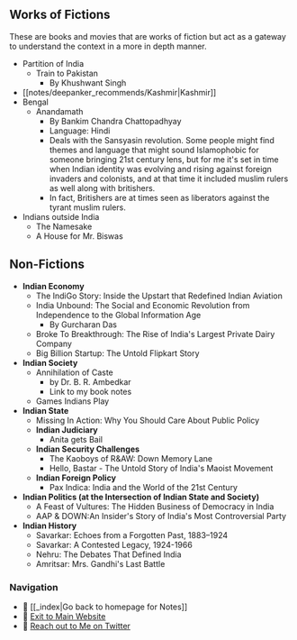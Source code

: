 ## Works of Fictions
These are books and movies that are works of fiction but act as a gateway to understand the context in a more in depth manner.
- Partition of India
	- Train to Pakistan
		- By Khushwant Singh
- [[notes/deepanker_recommends/Kashmir|Kashmir]]
- Bengal
	- Anandamath
		- By Bankim Chandra Chattopadhyay
		- Language: Hindi
		- Deals with the Sansyasin revolution. Some people might find themes and language that might sound Islamophobic for someone bringing 21st century lens, but for me it's set in time when Indian identity was evolving and rising against foreign invaders and colonists, and at that time it included muslim rulers as well along with britishers. 
		- In fact, Britishers are at times seen as liberators against the tyrant muslim rulers.
- Indians outside India
	- The Namesake
	- A House for Mr. Biswas


## Non-Fictions
- **Indian Economy**
	- The IndiGo Story: Inside the Upstart that Redefined Indian Aviation
	- India Unbound: The Social and Economic Revolution from Independence to the Global Information Age
		- By Gurcharan Das
	- Broke To Breakthrough: The Rise of India's Largest Private Dairy Company
	- Big Billion Startup: The Untold Flipkart Story
- **Indian Society**
	- Annihilation of Caste
		- by Dr. B. R. Ambedkar
		- Link to my book notes
	- Games Indians Play
- **Indian State**
	- Missing In Action: Why You Should Care About Public Policy
	- **Indian Judiciary**
		- Anita gets Bail
	- **Indian Security Challenges**
		- The Kaoboys of R&AW: Down Memory Lane
		- Hello, Bastar - The Untold Story of India's Maoist Movement
	- **Indian Foreign Policy**
		- Pax Indica: India and the World of the 21st Century
- **Indian Politics (at the Intersection of Indian State and Society)**
	- A Feast of Vultures: The Hidden Business of Democracy in India
	- AAP & DOWN:An Insider's Story of India's Most Controversial Party
- **Indian History**
	- Savarkar: Echoes from a Forgotten Past, 1883–1924
	- Savarkar: A Contested Legacy, 1924-1966
	- Nehru: The Debates That Defined India
	- Amritsar: Mrs. Gandhi's Last Battle




### Navigation
- 🚧 [[_index|Go back to homepage for Notes]]
- 🐛 [Exit to Main Website](https://deepankerkoul.com/)
- 👀 [Reach out to Me on Twitter](https://twitter.com/deepankerkaul)
